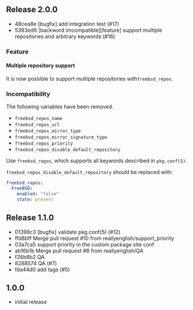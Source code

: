 ## Release 2.0.0

* 48cea8e [bugfix] add integration test (#17)
* 5383ed9 [backword imcompatible][feature] support multiple repositories and
  arbitrary keywords (#16)

### Feature

#### Multiple repository support

It is now possible to support multiple repositories with`freebsd_repos`.

### Incompatibility

The following variables have been removed.

* `freebsd_repos_name`
* `freebsd_repos_url`
* `freebsd_repos_mirror_type`
* `freebsd_repos_mirror_signature_type`
* `freebsd_repos_priority`
* `freebsd_repos_disable_default_repository`

Use `freebsd_repos`, which supports all keywords described in
`pkg.conf(5)`.

`freebsd_repos_disable_default_repository` should be replaced with:

```yaml
freebsd_repos:
  FreeBSD:
    enabled: "false"
    state: present
```


## Release 1.1.0

* 01398c3 [bugfix] validate pkg.conf(5) (#12)
* ffd8bff Merge pull request #10 from reallyenglish/support_priority
* 03a7ca5 support priority in the custom package site conf
* ab16b1b Merge pull request #8 from reallyenglish/QA
* f26b8b2 QA
* 8288574 QA (#7)
* fda44d0 add tags (#5)

## 1.0.0

* initial release
